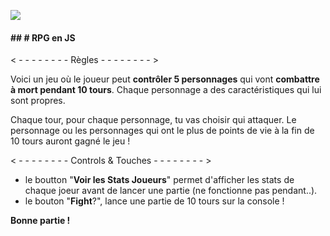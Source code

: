 ![](http://img.over-blog-kiwi.com/1/93/13/35/20160115/ob_4af024_20121203195524r.png)

#### ## # RPG en JS

< - - -  - - - - - Règles - - -  - - - - - >

Voici un jeu où le joueur peut **contrôler 5 personnages** qui vont **combattre à mort pendant 10 tours**. Chaque personnage a des caractéristiques qui lui sont propres.

Chaque tour, pour chaque personnage, tu vas choisir qui attaquer. Le personnage ou les personnages qui ont le plus de points de vie à la fin de 10 tours auront gagné le jeu !

< - - -  - - - - - Controls & Touches  - - -  - - - - - >
- le boutton "**Voir les Stats Joueurs**" permet d'afficher les stats de chaque joeur avant de lancer une partie (ne fonctionne pas pendant..). 
- le bouton  "**Fight**?", lance une partie de 10 tours sur la console ! 

**Bonne partie !**
